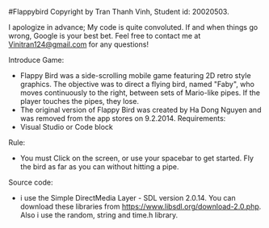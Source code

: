 #Flappybird Copyright by Tran Thanh Vinh, Student id: 20020503.

I apologize in advance; My code is quite convoluted.
If and when things go wrong, Google is your best bet.
Feel free to contact me at Vinitran124@gmail.com for any questions!

Introduce Game:
- Flappy Bird was a side-scrolling mobile game featuring 2D retro style graphics.
The objective was to direct a flying bird, named "Faby", who moves continuously to the right, between sets of Mario-like pipes. 
If the player touches the pipes, they lose.
- The original version of Flappy Bird was created by Ha Dong Nguyen and was removed from the app stores on 9.2.2014.
Requirements:
- Visual Studio or Code block

Rule:
- You must Click on the screen, or use your spacebar to get started. 
Fly the bird as far as you can without hitting a pipe.

Source code:
- i use the Simple DirectMedia Layer - SDL version 2.0.14.
You can download these libraries from https://www.libsdl.org/download-2.0.php.
Also i use the random, string and time.h library. 

